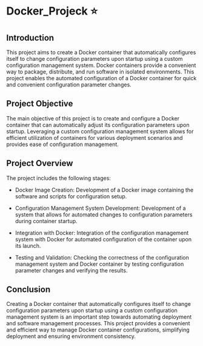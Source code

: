 # Docker_Projeck :star:

## Introduction
This project aims to create a Docker container that automatically configures itself to change configuration parameters upon startup using a custom configuration management system. Docker containers provide a convenient way to package, distribute, and run software in isolated environments. This project enables the automated configuration of a Docker container for quick and convenient configuration parameter changes.

## Project Objective
The main objective of this project is to create and configure a Docker container that can automatically adjust its configuration parameters upon startup. Leveraging a custom configuration management system allows for efficient utilization of containers for various deployment scenarios and provides ease of configuration management.

## Project Overview
The project includes the following stages:

- Docker Image Creation: Development of a Docker image containing the software and scripts for configuration setup.

- Configuration Management System Development: Development of a system that allows for automated changes to configuration parameters during container startup.

- Integration with Docker: Integration of the configuration management system with Docker for automated configuration of the container upon its launch.

- Testing and Validation: Checking the correctness of the configuration management system and Docker container by testing configuration parameter changes and verifying the results.

## Conclusion
Creating a Docker container that automatically configures itself to change configuration parameters upon startup using a custom configuration management system is an important step towards automating deployment and software management processes. This project provides a convenient and efficient way to manage Docker container configurations, simplifying deployment and ensuring environment consistency.
